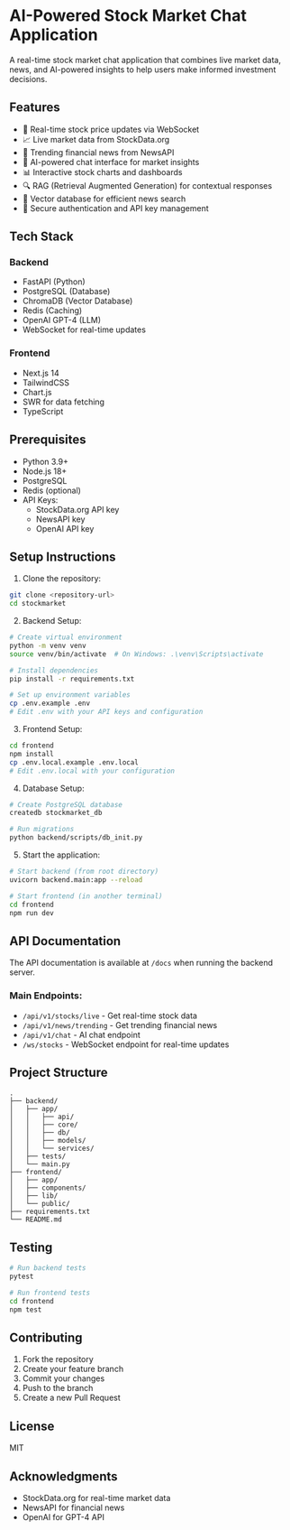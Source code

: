 # AI-Powered Stock Market Chat Application

A real-time stock market chat application that combines live market data, news, and AI-powered insights to help users make informed investment decisions.

## Features

- 🚀 Real-time stock price updates via WebSocket
- 📈 Live market data from StockData.org
- 📰 Trending financial news from NewsAPI
- 🤖 AI-powered chat interface for market insights
- 📊 Interactive stock charts and dashboards
- 🔍 RAG (Retrieval Augmented Generation) for contextual responses
- 💾 Vector database for efficient news search
- 🔐 Secure authentication and API key management

## Tech Stack

### Backend
- FastAPI (Python)
- PostgreSQL (Database)
- ChromaDB (Vector Database)
- Redis (Caching)
- OpenAI GPT-4 (LLM)
- WebSocket for real-time updates

### Frontend
- Next.js 14
- TailwindCSS
- Chart.js
- SWR for data fetching
- TypeScript

## Prerequisites

- Python 3.9+
- Node.js 18+
- PostgreSQL
- Redis (optional)
- API Keys:
  - StockData.org API key
  - NewsAPI key
  - OpenAI API key

## Setup Instructions

1. Clone the repository:
```bash
git clone <repository-url>
cd stockmarket
```

2. Backend Setup:
```bash
# Create virtual environment
python -m venv venv
source venv/bin/activate  # On Windows: .\venv\Scripts\activate

# Install dependencies
pip install -r requirements.txt

# Set up environment variables
cp .env.example .env
# Edit .env with your API keys and configuration
```

3. Frontend Setup:
```bash
cd frontend
npm install
cp .env.local.example .env.local
# Edit .env.local with your configuration
```

4. Database Setup:
```bash
# Create PostgreSQL database
createdb stockmarket_db

# Run migrations
python backend/scripts/db_init.py
```

5. Start the application:
```bash
# Start backend (from root directory)
uvicorn backend.main:app --reload

# Start frontend (in another terminal)
cd frontend
npm run dev
```

## API Documentation

The API documentation is available at `/docs` when running the backend server.

### Main Endpoints:
- `/api/v1/stocks/live` - Get real-time stock data
- `/api/v1/news/trending` - Get trending financial news
- `/api/v1/chat` - AI chat endpoint
- `/ws/stocks` - WebSocket endpoint for real-time updates

## Project Structure

```
.
├── backend/
│   ├── app/
│   │   ├── api/
│   │   ├── core/
│   │   ├── db/
│   │   ├── models/
│   │   └── services/
│   ├── tests/
│   └── main.py
├── frontend/
│   ├── app/
│   ├── components/
│   ├── lib/
│   └── public/
├── requirements.txt
└── README.md
```

## Testing

```bash
# Run backend tests
pytest

# Run frontend tests
cd frontend
npm test
```

## Contributing

1. Fork the repository
2. Create your feature branch
3. Commit your changes
4. Push to the branch
5. Create a new Pull Request

## License

MIT

## Acknowledgments

- StockData.org for real-time market data
- NewsAPI for financial news
- OpenAI for GPT-4 API 